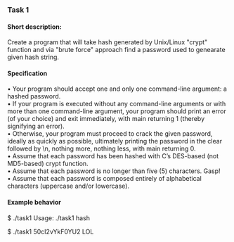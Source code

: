 ### Task 1

#### Short description:
Create a program that will take hash generated by Unix/Linux "crypt" function and 
via "brute force" approach find a password used to genearate given hash string. 

#### Specification
•	Your program should accept one and only one command-line argument: a hashed password.<br/>
•	If your program is executed without any command-line arguments or with more than one 
command-line argument, your program should print an error (of your choice) and exit immediately, 
with main returning 1 (thereby signifying an error).<br/>
•	Otherwise, your program must proceed to crack the given password, ideally as quickly 
as possible, ultimately printing the password in the clear followed by \n, nothing more, 
nothing less, with main returning 0.<br/>
•	Assume that each password has been hashed with C’s DES-based (not MD5-based) crypt function.<br/>
•	Assume that each password is no longer than five (5) characters. Gasp!<br/>
•	Assume that each password is composed entirely of alphabetical characters (uppercase and/or 
lowercase).<br/>

#### Example behavior

$ ./task1
Usage: ./task1 hash

$ ./task1 50cI2vYkF0YU2
LOL
